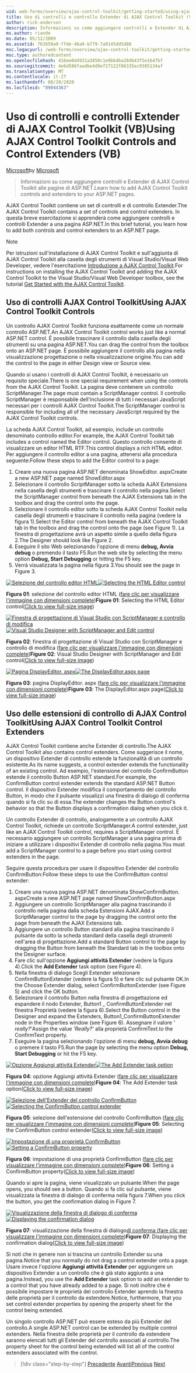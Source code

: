 ```yaml
---
uid: web-forms/overview/ajax-control-toolkit/getting-started/using-ajax-control-toolkit-controls-and-control-extenders-vb
title: Uso di controlli e controllo Extender di AJAX Control Toolkit (VB) | Microsoft Docs
author: rick-anderson
description: Informazioni su come aggiungere controlli e Extender di AJAX Control Toolkit alle pagine di ASP.NET.
ms.author: riande
ms.date: 05/12/2009
ms.assetid: 763650a9-ffde-46a9-b779-7a9145dd5d88
msc.legacyurl: /web-forms/overview/ajax-control-toolkit/getting-started/using-ajax-control-toolkit-controls-and-control-extenders-vb
msc.type: authoredcontent
ms.openlocfilehash: 416ee0d4931a3850c1e9bb4ba28db43f5e1647bf
ms.sourcegitcommit: 4e6d586faadbe4d9ef27122f86335ec9385134af
ms.translationtype: MT
ms.contentlocale: it-IT
ms.lasthandoff: 08/28/2020
ms.locfileid: "89044363"
---
```

# <a name="using-ajax-control-toolkit-controls-and-control-extenders-vb"></a><span data-ttu-id="b71e8-103">Uso di controlli e controlli Extender di AJAX Control Toolkit (VB)</span><span class="sxs-lookup"><span data-stu-id="b71e8-103">Using AJAX Control Toolkit Controls and Control Extenders (VB)</span></span>

<span data-ttu-id="b71e8-104">[Microsoft](https://github.com/microsoft)</span><span class="sxs-lookup"><span data-stu-id="b71e8-104">by [Microsoft](https://github.com/microsoft)</span></span>

> <span data-ttu-id="b71e8-105">Informazioni su come aggiungere controlli e Extender di AJAX Control Toolkit alle pagine di ASP.NET.</span><span class="sxs-lookup"><span data-stu-id="b71e8-105">Learn how to add AJAX Control Toolkit controls and extenders to your ASP.NET pages.</span></span>

<span data-ttu-id="b71e8-106">AJAX Control Toolkit contiene un set di controlli e di controllo Extender.</span><span class="sxs-lookup"><span data-stu-id="b71e8-106">The AJAX Control Toolkit contains a set of controls and control extenders.</span></span> <span data-ttu-id="b71e8-107">In questa breve esercitazione si apprenderà come aggiungere controlli e controlli Extender a una pagina ASP.NET.</span><span class="sxs-lookup"><span data-stu-id="b71e8-107">In this brief tutorial, you learn how to add both controls and control extenders to an ASP.NET page.</span></span>

> [!NOTE] 
> 
> <span data-ttu-id="b71e8-108">Per istruzioni sull'installazione di AJAX Control Toolkit e sull'aggiunta di AJAX Control Toolkit alla casella degli strumenti di Visual Studio/Visual Web Developer, vedere l'esercitazione [Introduzione a AJAX Control Toolkit](get-started-with-the-ajax-control-toolkit-vb.md).</span><span class="sxs-lookup"><span data-stu-id="b71e8-108">For instructions on installing the AJAX Control Toolkit and adding the AJAX Control Toolkit to the Visual Studio/Visual Web Developer toolbox, see the tutorial [Get Started with the AJAX Control Toolkit](get-started-with-the-ajax-control-toolkit-vb.md).</span></span>

## <a name="using-ajax-control-toolkit-controls"></a><span data-ttu-id="b71e8-109">Uso di controlli AJAX Control Toolkit</span><span class="sxs-lookup"><span data-stu-id="b71e8-109">Using AJAX Control Toolkit Controls</span></span>

<span data-ttu-id="b71e8-110">Un controllo AJAX Control Toolkit funziona esattamente come un normale controllo ASP.NET.</span><span class="sxs-lookup"><span data-stu-id="b71e8-110">An AJAX Control Toolkit control works just like a normal ASP.NET control.</span></span> <span data-ttu-id="b71e8-111">È possibile trascinare il controllo dalla casella degli strumenti su una pagina ASP.NET.</span><span class="sxs-lookup"><span data-stu-id="b71e8-111">You can drag the control from the toolbox onto an ASP.NET page.</span></span> <span data-ttu-id="b71e8-112">È possibile aggiungere il controllo alla pagina nella visualizzazione progettazione o nella visualizzazione origine.</span><span class="sxs-lookup"><span data-stu-id="b71e8-112">You can add the control to the page in either Design view or Source view.</span></span>

<span data-ttu-id="b71e8-113">Quando si usano i controlli di AJAX Control Toolkit, è necessario un requisito speciale.</span><span class="sxs-lookup"><span data-stu-id="b71e8-113">There is one special requirement when using the controls from the AJAX Control Toolkit.</span></span> <span data-ttu-id="b71e8-114">La pagina deve contenere un controllo ScriptManager.</span><span class="sxs-lookup"><span data-stu-id="b71e8-114">The page must contain a ScriptManager control.</span></span> <span data-ttu-id="b71e8-115">Il controllo ScriptManager è responsabile dell'inclusione di tutti i necessari JavaScript necessari per i controlli AJAX Control Toolkit.</span><span class="sxs-lookup"><span data-stu-id="b71e8-115">The ScriptManager control is responsible for including all of the necessary JavaScript required by the AJAX Control Toolkit controls.</span></span>

<span data-ttu-id="b71e8-116">La scheda AJAX Control Toolkit, ad esempio, include un controllo denominato controllo editor.</span><span class="sxs-lookup"><span data-stu-id="b71e8-116">For example, the AJAX Control Toolkit tab includes a control named the Editor control.</span></span> <span data-ttu-id="b71e8-117">Questo controllo consente di visualizzare un editor HTML RTF.</span><span class="sxs-lookup"><span data-stu-id="b71e8-117">This control displays a rich HTML editor.</span></span> <span data-ttu-id="b71e8-118">Per aggiungere il controllo editor a una pagina, attenersi alla procedura seguente:</span><span class="sxs-lookup"><span data-stu-id="b71e8-118">Follow these steps to add the Editor control to a page:</span></span>

1. <span data-ttu-id="b71e8-119">Creare una nuova pagina ASP.NET denominata ShowEditor. aspx</span><span class="sxs-lookup"><span data-stu-id="b71e8-119">Create a new ASP.NET page named ShowEditor.aspx</span></span>
2. <span data-ttu-id="b71e8-120">Selezionare il controllo ScriptManager sotto la scheda AJAX Extensions nella casella degli strumenti e trascinare il controllo nella pagina.</span><span class="sxs-lookup"><span data-stu-id="b71e8-120">Select the ScriptManager control from beneath the AJAX Extensions tab in the toolbox and drag the control onto the page.</span></span>
3. <span data-ttu-id="b71e8-121">Selezionare il controllo editor sotto la scheda AJAX Control Toolkit nella casella degli strumenti e trascinare il controllo nella pagina (vedere la figura 1).</span><span class="sxs-lookup"><span data-stu-id="b71e8-121">Select the Editor control from beneath the AJAX Control Toolkit tab in the toolbox and drag the control onto the page (see Figure 1).</span></span> <span data-ttu-id="b71e8-122">La finestra di progettazione avrà un aspetto simile a quello della figura 2.</span><span class="sxs-lookup"><span data-stu-id="b71e8-122">The Designer should look like Figure 2.</span></span>
4. <span data-ttu-id="b71e8-123">Eseguire il sito Web selezionando l'opzione di menu **debug, Avvia debug** o premendo il tasto F5.</span><span class="sxs-lookup"><span data-stu-id="b71e8-123">Run the web site by selecting the menu option **Debug, Start Debugging** or hitting the F5 key.</span></span>
5. <span data-ttu-id="b71e8-124">Verrà visualizzata la pagina nella figura 3.</span><span class="sxs-lookup"><span data-stu-id="b71e8-124">You should see the page in Figure 3.</span></span>

<span data-ttu-id="b71e8-125">[![Selezione del controllo editor HTML](using-ajax-control-toolkit-controls-and-control-extenders-vb/_static/image1.jpg)](using-ajax-control-toolkit-controls-and-control-extenders-vb/_static/image1.png)</span><span class="sxs-lookup"><span data-stu-id="b71e8-125">[![Selecting the HTML Editor control](using-ajax-control-toolkit-controls-and-control-extenders-vb/_static/image1.jpg)](using-ajax-control-toolkit-controls-and-control-extenders-vb/_static/image1.png)</span></span>

<span data-ttu-id="b71e8-126">**Figura 01**: selezione del controllo editor HTML ([fare clic per visualizzare l'immagine con dimensioni complete](using-ajax-control-toolkit-controls-and-control-extenders-vb/_static/image2.png))</span><span class="sxs-lookup"><span data-stu-id="b71e8-126">**Figure 01**: Selecting the HTML Editor control([Click to view full-size image](using-ajax-control-toolkit-controls-and-control-extenders-vb/_static/image2.png))</span></span>

<span data-ttu-id="b71e8-127">[![Finestra di progettazione di Visual Studio con ScriptManager e controllo di modifica](using-ajax-control-toolkit-controls-and-control-extenders-vb/_static/image2.jpg)](using-ajax-control-toolkit-controls-and-control-extenders-vb/_static/image3.png)</span><span class="sxs-lookup"><span data-stu-id="b71e8-127">[![Visual Studio Designer with ScriptManager and Edit control](using-ajax-control-toolkit-controls-and-control-extenders-vb/_static/image2.jpg)](using-ajax-control-toolkit-controls-and-control-extenders-vb/_static/image3.png)</span></span>

<span data-ttu-id="b71e8-128">**Figura 02**: finestra di progettazione di Visual Studio con ScriptManager e controllo di modifica ([fare clic per visualizzare l'immagine con dimensioni complete](using-ajax-control-toolkit-controls-and-control-extenders-vb/_static/image4.png))</span><span class="sxs-lookup"><span data-stu-id="b71e8-128">**Figure 02**: Visual Studio Designer with ScriptManager and Edit control([Click to view full-size image](using-ajax-control-toolkit-controls-and-control-extenders-vb/_static/image4.png))</span></span>

<span data-ttu-id="b71e8-129">[![Pagina DisplayEditor. aspx](using-ajax-control-toolkit-controls-and-control-extenders-vb/_static/image3.jpg)](using-ajax-control-toolkit-controls-and-control-extenders-vb/_static/image5.png)</span><span class="sxs-lookup"><span data-stu-id="b71e8-129">[![The DisplayEditor.aspx page](using-ajax-control-toolkit-controls-and-control-extenders-vb/_static/image3.jpg)](using-ajax-control-toolkit-controls-and-control-extenders-vb/_static/image5.png)</span></span>

<span data-ttu-id="b71e8-130">**Figura 03**: pagina DisplayEditor. aspx ([fare clic per visualizzare l'immagine con dimensioni complete](using-ajax-control-toolkit-controls-and-control-extenders-vb/_static/image6.png))</span><span class="sxs-lookup"><span data-stu-id="b71e8-130">**Figure 03**: The DisplayEditor.aspx page([Click to view full-size image](using-ajax-control-toolkit-controls-and-control-extenders-vb/_static/image6.png))</span></span>

## <a name="using-ajax-control-toolkit-control-extenders"></a><span data-ttu-id="b71e8-131">Uso delle estensioni di controllo di AJAX Control Toolkit</span><span class="sxs-lookup"><span data-stu-id="b71e8-131">Using AJAX Control Toolkit Control Extenders</span></span>

<span data-ttu-id="b71e8-132">AJAX Control Toolkit contiene anche Extender di controllo.</span><span class="sxs-lookup"><span data-stu-id="b71e8-132">The AJAX Control Toolkit also contains control extenders.</span></span> <span data-ttu-id="b71e8-133">Come suggerisce il nome, un dispositivo Extender di controllo estende la funzionalità di un controllo esistente.</span><span class="sxs-lookup"><span data-stu-id="b71e8-133">As its name suggests, a control extender extends the functionality of an existing control.</span></span> <span data-ttu-id="b71e8-134">Ad esempio, l'estensione del controllo ConfirmButton estende il controllo Button ASP.NET standard.</span><span class="sxs-lookup"><span data-stu-id="b71e8-134">For example, the ConfirmButton control extender extends the standard ASP.NET Button control.</span></span> <span data-ttu-id="b71e8-135">Il dispositivo Extender modifica il comportamento del controllo Button, in modo che il pulsante visualizzi una finestra di dialogo di conferma quando si fa clic su di essa.</span><span class="sxs-lookup"><span data-stu-id="b71e8-135">The extender changes the Button control's behavior so that the Button displays a confirmation dialog when you click it.</span></span>

<span data-ttu-id="b71e8-136">Un controllo Extender di controllo, analogamente a un controllo AJAX Control Toolkit, richiede un controllo ScriptManager.</span><span class="sxs-lookup"><span data-stu-id="b71e8-136">A control extender, just like an AJAX Control Toolkit control, requires a ScriptManager control.</span></span> <span data-ttu-id="b71e8-137">È necessario aggiungere un controllo ScriptManager a una pagina prima di iniziare a utilizzare i dispositivi Extender di controllo nella pagina.</span><span class="sxs-lookup"><span data-stu-id="b71e8-137">You must add a ScriptManager control to a page before you start using control extenders in the page.</span></span>

<span data-ttu-id="b71e8-138">Seguire questa procedura per usare il dispositivo Extender del controllo ConfirmButton:</span><span class="sxs-lookup"><span data-stu-id="b71e8-138">Follow these steps to use the ConfirmButton control extender:</span></span>

1. <span data-ttu-id="b71e8-139">Creare una nuova pagina ASP.NET denominata ShowConfirmButton. aspx</span><span class="sxs-lookup"><span data-stu-id="b71e8-139">Create a new ASP.NET page named ShowConfirmButton.aspx</span></span>
2. <span data-ttu-id="b71e8-140">Aggiungere un controllo ScriptManager alla pagina trascinando il controllo nella pagina dalla scheda Estensioni AJAX.</span><span class="sxs-lookup"><span data-stu-id="b71e8-140">Add a ScriptManager control to the page by dragging the control onto the page from beneath the AJAX Extensions tab.</span></span>
3. <span data-ttu-id="b71e8-141">Aggiungere un controllo Button standard alla pagina trascinando il pulsante da sotto la scheda standard della casella degli strumenti nell'area di progettazione.</span><span class="sxs-lookup"><span data-stu-id="b71e8-141">Add a standard Button control to the page by dragging the Button from beneath the Standard tab in the toolbox onto the Designer surface.</span></span>
4. <span data-ttu-id="b71e8-142">Fare clic sull'opzione **Aggiungi attività Extender** (vedere la figura 4).</span><span class="sxs-lookup"><span data-stu-id="b71e8-142">Click the **Add Extender** task option (see Figure 4).</span></span>
5. <span data-ttu-id="b71e8-143">Nella finestra di dialogo Scegli Extender selezionare ConfirmButtonExtender (vedere la figura 5) e fare clic sul pulsante OK.</span><span class="sxs-lookup"><span data-stu-id="b71e8-143">In the Choose Extender dialog, select ConfirmButtonExtender (see Figure 5) and click the OK button.</span></span>
6. <span data-ttu-id="b71e8-144">Selezionare il controllo Button nella finestra di progettazione ed espandere il nodo Extender, Button1 \_ ConfirmButtonExtender nel finestra Proprietà (vedere la figura 6).</span><span class="sxs-lookup"><span data-stu-id="b71e8-144">Select the Button control in the Designer and expand the Extenders, Button1\_ConfirmButtonExtender node in the Properties window (see Figure 6).</span></span> <span data-ttu-id="b71e8-145">Assegnare il valore *' really?'*</span><span class="sxs-lookup"><span data-stu-id="b71e8-145">Assign the value *'Really?'*</span></span> <span data-ttu-id="b71e8-146">alla proprietà ConfirmText.</span><span class="sxs-lookup"><span data-stu-id="b71e8-146">to the ConfirmText property.</span></span>
7. <span data-ttu-id="b71e8-147">Eseguire la pagina selezionando l'opzione di menu **debug, Avvia debug** o premere il tasto F5.</span><span class="sxs-lookup"><span data-stu-id="b71e8-147">Run the page by selecting the menu option **Debug, Start Debugging** or hit the F5 key.</span></span>

<span data-ttu-id="b71e8-148">[![Opzione Aggiungi attività Extender](using-ajax-control-toolkit-controls-and-control-extenders-vb/_static/image4.jpg)](using-ajax-control-toolkit-controls-and-control-extenders-vb/_static/image7.png)</span><span class="sxs-lookup"><span data-stu-id="b71e8-148">[![The Add Extender task option](using-ajax-control-toolkit-controls-and-control-extenders-vb/_static/image4.jpg)](using-ajax-control-toolkit-controls-and-control-extenders-vb/_static/image7.png)</span></span>

<span data-ttu-id="b71e8-149">**Figura 04**: opzione Aggiungi attività Extender ([fare clic per visualizzare l'immagine con dimensioni complete](using-ajax-control-toolkit-controls-and-control-extenders-vb/_static/image8.png))</span><span class="sxs-lookup"><span data-stu-id="b71e8-149">**Figure 04**: The Add Extender task option([Click to view full-size image](using-ajax-control-toolkit-controls-and-control-extenders-vb/_static/image8.png))</span></span>

<span data-ttu-id="b71e8-150">[![Selezione dell'Extender del controllo ConfirmButton](using-ajax-control-toolkit-controls-and-control-extenders-vb/_static/image5.jpg)](using-ajax-control-toolkit-controls-and-control-extenders-vb/_static/image9.png)</span><span class="sxs-lookup"><span data-stu-id="b71e8-150">[![Selecting the ConfirmButton control extender](using-ajax-control-toolkit-controls-and-control-extenders-vb/_static/image5.jpg)](using-ajax-control-toolkit-controls-and-control-extenders-vb/_static/image9.png)</span></span>

<span data-ttu-id="b71e8-151">**Figura 05**: selezione dell'estensione del controllo ConfirmButton ([fare clic per visualizzare l'immagine con dimensioni complete](using-ajax-control-toolkit-controls-and-control-extenders-vb/_static/image10.png))</span><span class="sxs-lookup"><span data-stu-id="b71e8-151">**Figure 05**: Selecting the ConfirmButton control extender([Click to view full-size image](using-ajax-control-toolkit-controls-and-control-extenders-vb/_static/image10.png))</span></span>

<span data-ttu-id="b71e8-152">[![Impostazione di una proprietà ConfirmButton](using-ajax-control-toolkit-controls-and-control-extenders-vb/_static/image6.jpg)](using-ajax-control-toolkit-controls-and-control-extenders-vb/_static/image11.png)</span><span class="sxs-lookup"><span data-stu-id="b71e8-152">[![Setting a ConfirmButton property](using-ajax-control-toolkit-controls-and-control-extenders-vb/_static/image6.jpg)](using-ajax-control-toolkit-controls-and-control-extenders-vb/_static/image11.png)</span></span>

<span data-ttu-id="b71e8-153">**Figura 06**: impostazione di una proprietà ConfirmButton ([fare clic per visualizzare l'immagine con dimensioni complete](using-ajax-control-toolkit-controls-and-control-extenders-vb/_static/image12.png))</span><span class="sxs-lookup"><span data-stu-id="b71e8-153">**Figure 06**: Setting a ConfirmButton property([Click to view full-size image](using-ajax-control-toolkit-controls-and-control-extenders-vb/_static/image12.png))</span></span>

<span data-ttu-id="b71e8-154">Quando si apre la pagina, viene visualizzato un pulsante.</span><span class="sxs-lookup"><span data-stu-id="b71e8-154">When the page opens, you should see a button.</span></span> <span data-ttu-id="b71e8-155">Quando si fa clic sul pulsante, viene visualizzata la finestra di dialogo di conferma nella figura 7.</span><span class="sxs-lookup"><span data-stu-id="b71e8-155">When you click the button, you get the confirmation dialog in Figure 7.</span></span>

<span data-ttu-id="b71e8-156">[![Visualizzazione della finestra di dialogo di conferma](using-ajax-control-toolkit-controls-and-control-extenders-vb/_static/image7.jpg)](using-ajax-control-toolkit-controls-and-control-extenders-vb/_static/image13.png)</span><span class="sxs-lookup"><span data-stu-id="b71e8-156">[![Displaying the confirmation dialog](using-ajax-control-toolkit-controls-and-control-extenders-vb/_static/image7.jpg)](using-ajax-control-toolkit-controls-and-control-extenders-vb/_static/image13.png)</span></span>

<span data-ttu-id="b71e8-157">**Figura 07**: visualizzazione della finestra di dialogo[di conferma (fare clic per visualizzare l'immagine con dimensioni complete](using-ajax-control-toolkit-controls-and-control-extenders-vb/_static/image14.png))</span><span class="sxs-lookup"><span data-stu-id="b71e8-157">**Figure 07**: Displaying the confirmation dialog([Click to view full-size image](using-ajax-control-toolkit-controls-and-control-extenders-vb/_static/image14.png))</span></span>

<span data-ttu-id="b71e8-158">Si noti che in genere non si trascina un controllo Extender su una pagina.</span><span class="sxs-lookup"><span data-stu-id="b71e8-158">Notice that you normally do not drag a control extender onto a page.</span></span> <span data-ttu-id="b71e8-159">Usare invece l'opzione **Aggiungi attività Extender** per aggiungere un dispositivo Extender a un controllo che è già stato aggiunto a una pagina.</span><span class="sxs-lookup"><span data-stu-id="b71e8-159">Instead, you use the **Add Extender** task option to add an extender to a control that you have already added to a page.</span></span> <span data-ttu-id="b71e8-160">Si noti inoltre che è possibile impostare le proprietà del controllo Extender aprendo la finestra delle proprietà per il controllo da estendere.</span><span class="sxs-lookup"><span data-stu-id="b71e8-160">Notice, furthermore, that you set control extender properties by opening the property sheet for the control being extended.</span></span>

<span data-ttu-id="b71e8-161">Un singolo controllo ASP.NET può essere esteso da più Extender del controllo.</span><span class="sxs-lookup"><span data-stu-id="b71e8-161">A single ASP.NET control can be extended by multiple control extenders.</span></span> <span data-ttu-id="b71e8-162">Nella finestra delle proprietà per il controllo da estendere saranno elencati tutti gli Extender del controllo associati al controllo.</span><span class="sxs-lookup"><span data-stu-id="b71e8-162">The property sheet for the control being extended will list all of the control extenders associated with the control.</span></span>

> [!div class="step-by-step"]
> <span data-ttu-id="b71e8-163">[Precedente](get-started-with-the-ajax-control-toolkit-vb.md) 
>  [Avanti](creating-a-custom-ajax-control-toolkit-control-extender-vb.md)</span><span class="sxs-lookup"><span data-stu-id="b71e8-163">[Previous](get-started-with-the-ajax-control-toolkit-vb.md)
[Next](creating-a-custom-ajax-control-toolkit-control-extender-vb.md)</span></span>
